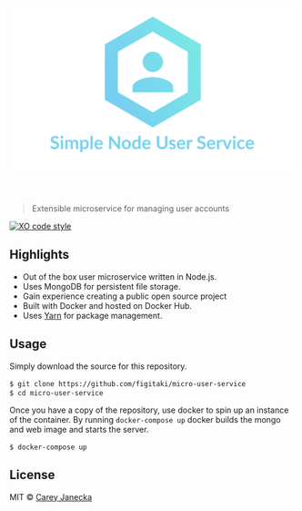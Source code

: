 <h1 align="center">
  <br>
  <img width="500" src="media/logo.svg" alt="Simple Node User Service">
  <br>
  <br>
</h1>

> Extensible microservice for managing user accounts

[![XO code style](https://img.shields.io/badge/code_style-XO-5ed9c7.svg)](https://github.com/sindresorhus/xo)

## Highlights
- Out of the box user microservice written in Node.js.
- Uses MongoDB for persistent file storage.
- Gain experience creating a public open source project
- Built with Docker and hosted on Docker Hub.
- Uses [Yarn](https://yarnpkg.com/) for package management.


## Usage

Simply download the source for this repository.

```
$ git clone https://github.com/figitaki/micro-user-service
$ cd micro-user-service
```

Once you have a copy of the repository, use docker to spin up
an instance of the container. By running `docker-compose up`
docker builds the mongo and web image and starts the server.

```
$ docker-compose up
```

## License

MIT &copy; [Carey Janecka](https://github.com/figitaki)
